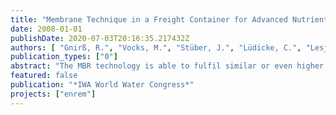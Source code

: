 ```yaml
---
title: "Membrane Technique in a Freight Container for Advanced Nutrients Removal - The ENREM Demonstration Project"
date: 2008-01-01
publishDate: 2020-07-03T20:16:35.217432Z
authors: [ "Gnirß, R.", "Vocks, M.", "Stüber, J.", "Lüdicke, C.", "Lesjean, B." ]
publication_types: ["0"]
abstract: "The MBR technology is able to fulfil similar or even higher standard for nutrients removal than conventional activated sludge processes. This paper presents the results of a scheme constructed in a remote and yet unsewered area of Berlin requiring high quality wastewater treatment, and consisting of one containerised MBR unit together with a low pressure sewer. The process includes enhanced biological phosphorus removal and post-denitrification. In order to flatten out the hydraulic and load profile, and therefore to reduce the size of the biological reactor and the membrane surface, a buffer tank was installed before the MBR-plant. The full-scale MBR demonstration plant in Berlin-Margaretenhöhe or 250 p.e.(person equivalent) could be operated continuously by remote control and could fulfil high quality treatment for both disinfection and enhanced biological phosphorus and nitrogen removal, matching under design load conditions the effluent criteria of TP < 0.1 mgP/L and TN < 10 mgN/L ( 99% P- and 90% N-elimination)."
featured: false
publication: "*IWA World Water Congress*"
projects: ["enrem"]
---
```



